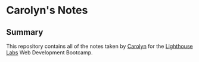 # Carolyn's Notes

## Summary

This repository contains all of the notes taken by [Carolyn](https://gist.github.com/cascobie) for the [Lighthouse Labs](https://www.lighthouselabs.ca/) Web Development Bootcamp.